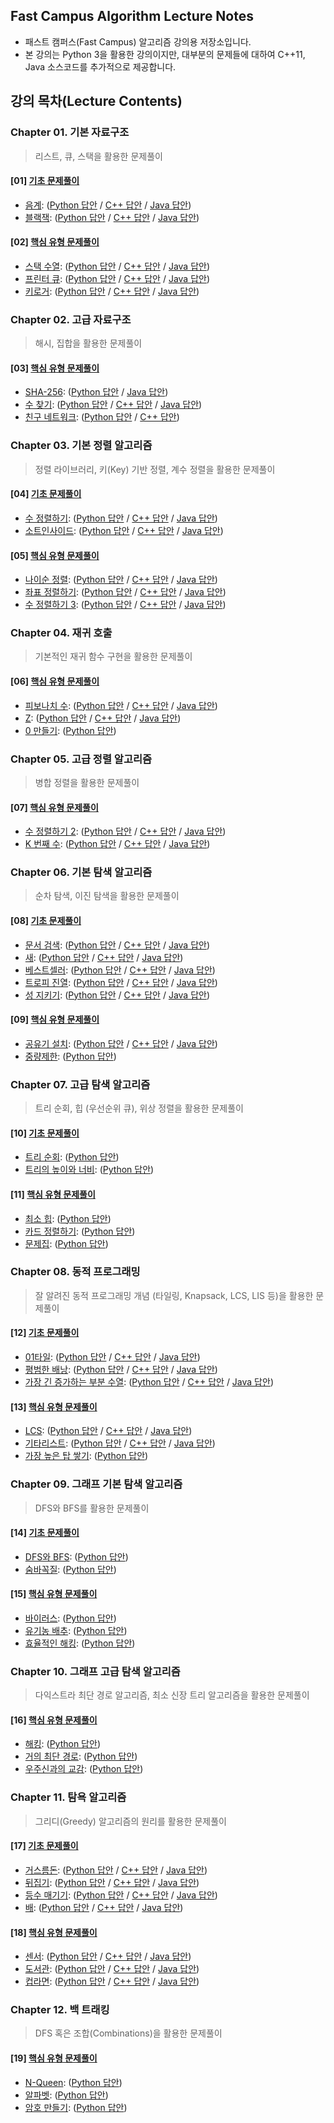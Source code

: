 ## Fast Campus Algorithm Lecture Notes

* 패스트 캠퍼스(Fast Campus) 알고리즘 강의용 저장소입니다.
* 본 강의는 Python 3을 활용한 강의이지만, 대부분의 문제들에 대하여 C++11, Java 소스코드를 추가적으로 제공합니다.

## 강의 목차(Lecture Contents)

### Chapter 01. 기본 자료구조

> 리스트, 큐, 스택을 활용한 문제풀이

#### [01] [기초 문제풀이](/Notes/%5B01%5D%20CHAPTER%2001.%20기본%20자료구조%20-%20기초%20문제풀이.pdf)
* [음계](https://www.acmicpc.net/problem/2920): ([Python 답안](/Solutions/%5B01%5D_1.py) / [C++ 답안](/Solutions/%5B01%5D_1.cpp) / [Java 답안](/Solutions/%5B01%5D_1.java))
* [블랙잭](https://www.acmicpc.net/problem/2798): ([Python 답안](/Solutions/%5B01%5D_2.py) / [C++ 답안](/Solutions/%5B01%5D_2.cpp) / [Java 답안](/Solutions/%5B01%5D_2.java))

#### [02] [핵심 유형 문제풀이](/Notes/%5B02%5D%20CHAPTER%2001.%20기본%20자료구조%20-%20핵심%20유형%20문제풀이.pdf)
* [스택 수열](https://www.acmicpc.net/problem/1874): ([Python 답안](/Solutions/%5B02%5D_1.py) / [C++ 답안](/Solutions/%5B02%5D_1.cpp) / [Java 답안](/Solutions/%5B02%5D_1.java))
* [프린터 큐](https://www.acmicpc.net/problem/1966): ([Python 답안](/Solutions/%5B02%5D_2.py) / [C++ 답안](/Solutions/%5B02%5D_2.cpp) / [Java 답안](/Solutions/%5B02%5D_2.java))
* [키로거](https://www.acmicpc.net/problem/5397): ([Python 답안](/Solutions/%5B02%5D_3.py) / [C++ 답안](/Solutions/%5B02%5D_3.cpp) / [Java 답안](/Solutions/%5B02%5D_3.java))

### Chapter 02. 고급 자료구조

> 해시, 집합을 활용한 문제풀이

#### [03] [핵심 유형 문제풀이](/Notes/%5B03%5D%20CHAPTER%2002.%20고급%20자료구조%20-%20핵심%20유형%20문제풀이.pdf)
* [SHA-256](https://www.acmicpc.net/problem/10930): ([Python 답안](/Solutions/%5B03%5D_1.py) / [Java 답안](/Solutions/%5B03%5D_1.java))
* [수 찾기](https://www.acmicpc.net/problem/1920): ([Python 답안](/Solutions/%5B03%5D_2.py) / [C++ 답안](/Solutions/%5B03%5D_2.cpp) / [Java 답안](/Solutions/%5B03%5D_2.java))
* [친구 네트워크](https://www.acmicpc.net/problem/4195): ([Python 답안](/Solutions/%5B03%5D_3.py) / [C++ 답안](/Solutions/%5B03%5D_3.cpp))

### Chapter 03. 기본 정렬 알고리즘

> 정렬 라이브러리, 키(Key) 기반 정렬, 계수 정렬을 활용한 문제풀이

#### [04] [기초 문제풀이](/Notes/%5B04%5D%20CHAPTER%2003.%20기본%20정렬%20알고리즘%20-%20기초%20문제풀이.pdf)
* [수 정렬하기](https://www.acmicpc.net/problem/2750): ([Python 답안](/Solutions/%5B04%5D_1.py) / [C++ 답안](/Solutions/%5B04%5D_1.cpp) / [Java 답안](/Solutions/%5B04%5D_1.java))
* [소트인사이드](https://www.acmicpc.net/problem/1427): ([Python 답안](/Solutions/%5B04%5D_2.py) / [C++ 답안](/Solutions/%5B04%5D_2.cpp) / [Java 답안](/Solutions/%5B04%5D_2.java))

#### [05] [핵심 유형 문제풀이](/Notes/%5B05%5D%20CHAPTER%2003.%20기본%20정렬%20알고리즘%20-%20핵심%20유형%20문제풀이.pdf)
* [나이순 정렬](https://www.acmicpc.net/problem/10814): ([Python 답안](/Solutions/%5B05%5D_1.py) / [C++ 답안](/Solutions/%5B05%5D_1.cpp) / [Java 답안](/Solutions/%5B05%5D_1.java))
* [좌표 정렬하기](https://www.acmicpc.net/problem/11650): ([Python 답안](/Solutions/%5B05%5D_2.py) / [C++ 답안](/Solutions/%5B05%5D_2.cpp) / [Java 답안](/Solutions/%5B05%5D_2.java))
* [수 정렬하기 3](https://www.acmicpc.net/problem/10989): ([Python 답안](/Solutions/%5B05%5D_3.py) / [C++ 답안](/Solutions/%5B05%5D_3.cpp) / [Java 답안](/Solutions/%5B05%5D_3.java))

### Chapter 04. 재귀 호출

> 기본적인 재귀 함수 구현을 활용한 문제풀이

#### [06] [핵심 유형 문제풀이](/Notes/%5B06%5D%20CHAPTER%2004.%20재귀%20호출%20-%20핵심%20유형%20문제풀이.pdf)
* [피보나치 수](https://www.acmicpc.net/problem/2747): ([Python 답안](/Solutions/%5B06%5D_1.py) / [C++ 답안](/Solutions/%5B06%5D_1.cpp) / [Java 답안](/Solutions/%5B06%5D_1.java))
* [Z](https://www.acmicpc.net/problem/1074): ([Python 답안](/Solutions/%5B06%5D_2.py) / [C++ 답안](/Solutions/%5B06%5D_2.cpp) / [Java 답안](/Solutions/%5B06%5D_2.java))
* [0 만들기](https://www.acmicpc.net/problem/7490): ([Python 답안](/Solutions/%5B06%5D_3.py))

### Chapter 05. 고급 정렬 알고리즘

> 병합 정렬을 활용한 문제풀이

#### [07] [핵심 유형 문제풀이](/Notes/%5B07%5D%20CHAPTER%2005.%20고급%20정렬%20알고리즘%20-%20핵심%20유형%20문제풀이.pdf)
* [수 정렬하기 2](https://www.acmicpc.net/problem/2751): ([Python 답안](/Solutions/%5B07%5D_1.py) / [C++ 답안](/Solutions/%5B07%5D_1.cpp) / [Java 답안](/Solutions/%5B07%5D_1.java))
* [K 번째 수](https://www.acmicpc.net/problem/11004): ([Python 답안](/Solutions/%5B07%5D_2.py) / [C++ 답안](/Solutions/%5B07%5D_2.cpp) / [Java 답안](/Solutions/%5B07%5D_2.java))

### Chapter 06. 기본 탐색 알고리즘

> 순차 탐색, 이진 탐색을 활용한 문제풀이

#### [08] [기초 문제풀이](/Notes/%5B08%5D%20CHAPTER%2006.%20기본%20탐색%20알고리즘%20-%20기초%20문제풀이.pdf)
* [문서 검색](https://www.acmicpc.net/problem/1543): ([Python 답안](/Solutions/%5B08%5D_1.py) / [C++ 답안](/Solutions/%5B08%5D_1.cpp) / [Java 답안](/Solutions/%5B08%5D_1.java))
* [새](https://www.acmicpc.net/problem/1568): ([Python 답안](/Solutions/%5B08%5D_2.py) / [C++ 답안](/Solutions/%5B08%5D_2.cpp) / [Java 답안](/Solutions/%5B08%5D_2.java))
* [베스트셀러](https://www.acmicpc.net/problem/1302): ([Python 답안](/Solutions/%5B08%5D_3.py) / [C++ 답안](/Solutions/%5B08%5D_3.cpp) / [Java 답안](/Solutions/%5B08%5D_3.java))
* [트로피 진열](https://www.acmicpc.net/problem/1668): ([Python 답안](/Solutions/%5B08%5D_4.py) / [C++ 답안](/Solutions/%5B08%5D_4.cpp) / [Java 답안](/Solutions/%5B08%5D_4.java))
* [성 지키기](https://www.acmicpc.net/problem/1236): ([Python 답안](/Solutions/%5B08%5D_5.py) / [C++ 답안](/Solutions/%5B08%5D_5.cpp) / [Java 답안](/Solutions/%5B08%5D_5.java))

#### [09] [핵심 유형 문제풀이](/Notes/%5B09%5D%20CHAPTER%2006.%20기본%20탐색%20알고리즘%20-%20핵심%20유형%20문제풀이.pdf)
* [공유기 설치](https://www.acmicpc.net/problem/2110): ([Python 답안](/Solutions/%5B09%5D_1.py) / [C++ 답안](/Solutions/%5B09%5D_1.cpp) / [Java 답안](/Solutions/%5B09%5D_1.java))
* [중량제한](https://www.acmicpc.net/problem/1939): ([Python 답안](/Solutions/%5B09%5D_2.py))

### Chapter 07. 고급 탐색 알고리즘

> 트리 순회, 힙 (우선순위 큐), 위상 정렬을 활용한 문제풀이

#### [10] [기초 문제풀이](/Notes/%5B10%5D%20CHAPTER%2007.%20고급%20탐색%20알고리즘%20-%20기초%20문제풀이.pdf)
* [트리 순회](https://www.acmicpc.net/problem/1991): ([Python 답안](/Solutions/%5B10%5D_1.py))
* [트리의 높이와 너비](https://www.acmicpc.net/problem/2250): ([Python 답안](/Solutions/%5B10%5D_2.py))

#### [11] [핵심 유형 문제풀이](/Notes/%5B11%5D%20CHAPTER%2007.%20고급%20탐색%20알고리즘%20-%20핵심%20유형%20문제풀이.pdf)
* [최소 힙](https://www.acmicpc.net/problem/1927): ([Python 답안](/Solutions/%5B11%5D_1.py))
* [카드 정렬하기](https://www.acmicpc.net/problem/1715): ([Python 답안](/Solutions/%5B11%5D_2.py))
* [문제집](https://www.acmicpc.net/problem/1766): ([Python 답안](/Solutions/%5B11%5D_3.py))

### Chapter 08. 동적 프로그래밍

> 잘 알려진 동적 프로그래밍 개념 (타일링, Knapsack, LCS, LIS 등)을 활용한 문제풀이

#### [12] [기초 문제풀이](/Notes/%5B12%5D%20CHAPTER%2008.%20동적%20프로그래밍%20-%20기초%20문제풀이.pdf)
* [01타일](https://www.acmicpc.net/problem/1904): ([Python 답안](/Solutions/%5B12%5D_1.py) / [C++ 답안](/Solutions/%5B12%5D_1.cpp) / [Java 답안](/Solutions/%5B12%5D_1.java))
* [평범한 배낭](https://www.acmicpc.net/problem/12865): ([Python 답안](/Solutions/%5B12%5D_2.py) / [C++ 답안](/Solutions/%5B12%5D_2.cpp) / [Java 답안](/Solutions/%5B12%5D_2.java))
* [가장 긴 증가하는 부분 수열](https://www.acmicpc.net/problem/11053): ([Python 답안](/Solutions/%5B12%5D_3.py) / [C++ 답안](/Solutions/%5B12%5D_3.cpp) / [Java 답안](/Solutions/%5B12%5D_3.java))

#### [13] [핵심 유형 문제풀이](/Notes/%5B13%5D%20CHAPTER%2008.%20동적%20프로그래밍%20-%20핵심%20유형%20문제풀이.pdf)
* [LCS](https://www.acmicpc.net/problem/9251): ([Python 답안](/Solutions/%5B13%5D_1.py) / [C++ 답안](/Solutions/%5B13%5D_1.cpp) / [Java 답안](/Solutions/%5B13%5D_1.java))
* [기타리스트](https://www.acmicpc.net/problem/1495): ([Python 답안](/Solutions/%5B13%5D_2.py) / [C++ 답안](/Solutions/%5B13%5D_2.cpp) / [Java 답안](/Solutions/%5B13%5D_2.java))
* [가장 높은 탑 쌓기](https://www.acmicpc.net/problem/2655): ([Python 답안](/Solutions/%5B13%5D_3.py))

### Chapter 09. 그래프 기본 탐색 알고리즘

> DFS와 BFS를 활용한 문제풀이

#### [14] [기초 문제풀이](/Notes/%5B14%5D%20CHAPTER%2009.%20그래프%20기본%20탐색%20알고리즘%20-%20기초%20문제풀이.pdf)
* [DFS와 BFS](https://www.acmicpc.net/problem/1260): ([Python 답안](/Solutions/%5B14%5D_1.py))
* [숨바꼭질](https://www.acmicpc.net/problem/1697): ([Python 답안](/Solutions/%5B14%5D_2.py))

#### [15] [핵심 유형 문제풀이](/Notes/%5B15%5D%20CHAPTER%2009.%20그래프%20기본%20탐색%20알고리즘%20-%20핵심%20유형%20문제풀이.pdf)
* [바이러스](https://www.acmicpc.net/problem/2606): ([Python 답안](/Solutions/%5B15%5D_1.py))
* [유기농 배추](https://www.acmicpc.net/problem/1012): ([Python 답안](/Solutions/%5B15%5D_2.py))
* [효율적인 해킹](https://www.acmicpc.net/problem/1325): ([Python 답안](/Solutions/%5B15%5D_3.py))

### Chapter 10. 그래프 고급 탐색 알고리즘

> 다익스트라 최단 경로 알고리즘, 최소 신장 트리 알고리즘을 활용한 문제풀이

#### [16] [핵심 유형 문제풀이](/Notes/%5B16%5D%20CHAPTER%2010.%20그래프%20고급%20탐색%20알고리즘%20-%20핵심%20유형%20문제풀이.pdf)
* [해킹](https://www.acmicpc.net/problem/10282): ([Python 답안](/Solutions/%5B16%5D_1.py))
* [거의 최단 경로](https://www.acmicpc.net/problem/5719): ([Python 답안](/Solutions/%5B16%5D_2.py))
* [우주신과의 교감](https://www.acmicpc.net/problem/1774): ([Python 답안](/Solutions/%5B16%5D_3.py))

### Chapter 11. 탐욕 알고리즘

> 그리디(Greedy) 알고리즘의 원리를 활용한 문제풀이

#### [17] [기초 문제풀이](/Notes/%5B17%5D%20CHAPTER%2011.%20탐욕%20알고리즘%20-%20기초%20문제풀이.pdf)
* [거스름돈](https://www.acmicpc.net/problem/5585): ([Python 답안](/Solutions/%5B17%5D_1.py) / [C++ 답안](/Solutions/%5B17%5D_1.cpp) / [Java 답안](/Solutions/%5B17%5D_1.java))
* [뒤집기](https://www.acmicpc.net/problem/1439): ([Python 답안](/Solutions/%5B17%5D_2.py) / [C++ 답안](/Solutions/%5B17%5D_2.cpp) / [Java 답안](/Solutions/%5B17%5D_2.java))
* [등수 매기기](https://www.acmicpc.net/problem/2012): ([Python 답안](/Solutions/%5B17%5D_3.py) / [C++ 답안](/Solutions/%5B17%5D_3.cpp) / [Java 답안](/Solutions/%5B17%5D_3.java))
* [배](https://www.acmicpc.net/problem/1092): ([Python 답안](/Solutions/%5B17%5D_4.py) / [C++ 답안](/Solutions/%5B17%5D_4.cpp) / [Java 답안](/Solutions/%5B17%5D_4.java))

#### [18] [핵심 유형 문제풀이](/Notes/%5B18%5D%20CHAPTER%2011.%20탐욕%20알고리즘%20-%20핵심%20유형%20문제풀이.pdf)
* [센서](https://www.acmicpc.net/problem/2212): ([Python 답안](/Solutions/%5B18%5D_1.py) / [C++ 답안](/Solutions/%5B18%5D_1.cpp) / [Java 답안](/Solutions/%5B18%5D_1.java))
* [도서관](https://www.acmicpc.net/problem/1461): ([Python 답안](/Solutions/%5B18%5D_2.py) / [C++ 답안](/Solutions/%5B18%5D_2.cpp) / [Java 답안](/Solutions/%5B18%5D_2.java))
* [컵라면](https://www.acmicpc.net/problem/1781): ([Python 답안](/Solutions/%5B18%5D_3.py) / [C++ 답안](/Solutions/%5B18%5D_3.cpp) / [Java 답안](/Solutions/%5B18%5D_3.java))

### Chapter 12. 백 트래킹

> DFS 혹은 조합(Combinations)을 활용한 문제풀이

#### [19] [핵심 유형 문제풀이](/Notes/%5B19%5D%20CHAPTER%2012.%20백트래킹%20-%20핵심%20유형%20문제풀이.pdf)
* [N-Queen](https://www.acmicpc.net/problem/9663): ([Python 답안](/Solutions/%5B19%5D_1.py))
* [알파벳](https://www.acmicpc.net/problem/1987): ([Python 답안](/Solutions/%5B19%5D_2.py))
* [암호 만들기](https://www.acmicpc.net/problem/1759): ([Python 답안](/Solutions/%5B19%5D_3.py))
